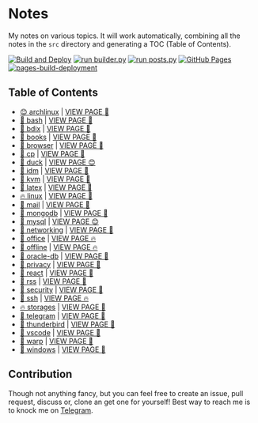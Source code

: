 # Notes

My notes on various topics. It will work automatically, combining all the notes in the `src` directory and generating a TOC (Table of Contents).

[![Build and Deploy](https://github.com/SharafatKarim/notes/actions/workflows/action.yml/badge.svg)](https://github.com/SharafatKarim/notes/actions/workflows/action.yml)
[![run builder.py](https://github.com/SharafatKarim/notes/actions/workflows/action.yml/badge.svg)](https://github.com/SharafatKarim/notes/actions/workflows/action.yml)
[![run posts.py](https://github.com/SharafatKarim/notes/actions/workflows/posts.yml/badge.svg)](https://github.com/SharafatKarim/notes/actions/workflows/posts.yml)
[![GitHub Pages](https://github.com/SharafatKarim/notes/actions/workflows/gh-pages.yml/badge.svg)](https://github.com/SharafatKarim/notes/actions/workflows/gh-pages.yml)
[![pages-build-deployment](https://github.com/SharafatKarim/notes/actions/workflows/pages/pages-build-deployment/badge.svg)](https://github.com/SharafatKarim/notes/actions/workflows/pages/pages-build-deployment)


## Table of Contents

- [😊 archlinux](src/archlinux.md) | <a href='https://sharafat.is-a.dev/notes/archlinux' target='_blank'>VIEW PAGE 🎉</a>
- [🌟 bash](src/bash.md) | <a href='https://sharafat.is-a.dev/notes/bash' target='_blank'>VIEW PAGE 🍕</a>
- [🤖 bdix](src/bdix.md) | <a href='https://sharafat.is-a.dev/notes/bdix' target='_blank'>VIEW PAGE 🌈</a>
- [🍕 books](src/books.md) | <a href='https://sharafat.is-a.dev/notes/books' target='_blank'>VIEW PAGE 🎸</a>
- [🚀 browser](src/browser.md) | <a href='https://sharafat.is-a.dev/notes/browser' target='_blank'>VIEW PAGE 🤖</a>
- [🌟 cp](src/cp.md) | <a href='https://sharafat.is-a.dev/notes/cp' target='_blank'>VIEW PAGE 🌟</a>
- [🎸 duck](src/duck.md) | <a href='https://sharafat.is-a.dev/notes/duck' target='_blank'>VIEW PAGE 😊</a>
- [🍕 idm](src/idm.md) | <a href='https://sharafat.is-a.dev/notes/idm' target='_blank'>VIEW PAGE 🚀</a>
- [👾 kvm](src/kvm.md) | <a href='https://sharafat.is-a.dev/notes/kvm' target='_blank'>VIEW PAGE 🎸</a>
- [🎉 latex](src/latex.md) | <a href='https://sharafat.is-a.dev/notes/latex' target='_blank'>VIEW PAGE 🌈</a>
- [🔥 linux](src/linux.md) | <a href='https://sharafat.is-a.dev/notes/linux' target='_blank'>VIEW PAGE 🎉</a>
- [👾 mail](src/mail.md) | <a href='https://sharafat.is-a.dev/notes/mail' target='_blank'>VIEW PAGE 🤖</a>
- [👾 mongodb](src/mongodb.md) | <a href='https://sharafat.is-a.dev/notes/mongodb' target='_blank'>VIEW PAGE 🍕</a>
- [🍕 mysql](src/mysql.md) | <a href='https://sharafat.is-a.dev/notes/mysql' target='_blank'>VIEW PAGE 😊</a>
- [👾 networking](src/networking.md) | <a href='https://sharafat.is-a.dev/notes/networking' target='_blank'>VIEW PAGE 🎉</a>
- [🎉 office](src/office.md) | <a href='https://sharafat.is-a.dev/notes/office' target='_blank'>VIEW PAGE 🔥</a>
- [🌟 offline](src/offline.md) | <a href='https://sharafat.is-a.dev/notes/offline' target='_blank'>VIEW PAGE 🔥</a>
- [🎉 oracle-db](src/oracle-db.md) | <a href='https://sharafat.is-a.dev/notes/oracle-db' target='_blank'>VIEW PAGE 🎸</a>
- [🌟 privacy](src/privacy.md) | <a href='https://sharafat.is-a.dev/notes/privacy' target='_blank'>VIEW PAGE 👾</a>
- [🎸 react](src/react.md) | <a href='https://sharafat.is-a.dev/notes/react' target='_blank'>VIEW PAGE 🎸</a>
- [🍕 rss](src/rss.md) | <a href='https://sharafat.is-a.dev/notes/rss' target='_blank'>VIEW PAGE 🤖</a>
- [🎸 security](src/security.md) | <a href='https://sharafat.is-a.dev/notes/security' target='_blank'>VIEW PAGE 🎉</a>
- [🌈 ssh](src/ssh.md) | <a href='https://sharafat.is-a.dev/notes/ssh' target='_blank'>VIEW PAGE 🔥</a>
- [🔥 storages](src/storages.md) | <a href='https://sharafat.is-a.dev/notes/storages' target='_blank'>VIEW PAGE 🤖</a>
- [🎸 telegram](src/telegram.md) | <a href='https://sharafat.is-a.dev/notes/telegram' target='_blank'>VIEW PAGE 🤖</a>
- [🎸 thunderbird](src/thunderbird.md) | <a href='https://sharafat.is-a.dev/notes/thunderbird' target='_blank'>VIEW PAGE 🎸</a>
- [🎉 vscode](src/vscode.md) | <a href='https://sharafat.is-a.dev/notes/vscode' target='_blank'>VIEW PAGE 🚀</a>
- [🎉 warp](src/warp.md) | <a href='https://sharafat.is-a.dev/notes/warp' target='_blank'>VIEW PAGE 🎉</a>
- [🤖 windows](src/windows.md) | <a href='https://sharafat.is-a.dev/notes/windows' target='_blank'>VIEW PAGE 👾</a>

## Contribution

Though not anything fancy, but you can feel free to create an issue, pull request, discuss or, clone an get one for yourself!
Best way to reach me is to knock me on [Telegram](https://t.me/SharafatKarim).

